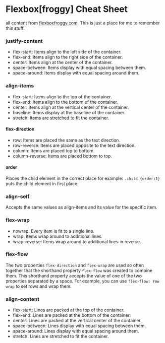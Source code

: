 # Flexbox[froggy] Cheat Sheet
all content from [flexboxfroggy.com](). This is just a place for me to remember
this stuff.

### justify-content
*   flex-start: Items align to the left side of the container.
*   flex-end: Items align to the right side of the container.
*   center: Items align at the center of the container.
*   space-between: Items display with equal spacing between them.
*   space-around: Items display with equal spacing around them.

### align-items
*   flex-start: Items align to the top of the container.
*   flex-end: Items align to the bottom of the container.
*   center: Items align at the vertical center of the container.
*   baseline: Items display at the baseline of the container.
*   stretch: Items are stretched to fit the container.

#### flex-direction
*   row: Items are placed the same as the text direction.
*   row-reverse: Items are placed opposite to the text direction.
*   column: Items are placed top to bottom.
*   column-reverse: Items are placed bottom to top.

#### order
Places the child element in the correct place for example:
`.child {order:1}` puts the child element in first place.

### align-self
Accepts the same values as align-items and its value for the specific item.

### flex-wrap 
* nowrap: Every item is fit to a single line.
* wrap: Items wrap around to additional lines.
* wrap-reverse: Items wrap around to additional lines in reverse.

### flex-flow
The two properties `flex-direction` and `flex-wrap` are used so often together that the shorthand property `flex-flow` was created to combine them. This shorthand property accepts the value of one of the two properties separated by a space. For example, you can use `flex-flow: row wrap` to set rows and wrap them.

### align-content
* flex-start: Lines are packed at the top of the container.
* flex-end: Lines are packed at the bottom of the container.
* center: Lines are packed at the vertical center of the container.
* space-between: Lines display with equal spacing between them.
* space-around: Lines display with equal spacing around them.
* stretch: Lines are stretched to fit the container.
